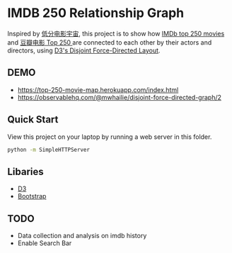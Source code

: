 # IMDB 250 Relationship Graph

Inspired by [低分电影宇宙](https://datamuse.guokr.com/wmu), this project is to show how [IMDb top 250 movies](https://www.imdb.com/chart/top/) and [豆瓣电影 Top 250
](https://movie.douban.com/top250) are connected to each other by their actors and directors, using [D3's Disjoint Force-Directed Layout](https://observablehq.com/@d3/disjoint-force-directed-graph).

## DEMO
* https://top-250-movie-map.herokuapp.com/index.html
* https://observablehq.com/@mwhailie/disjoint-force-directed-graph/2


## Quick Start
View this project on your laptop by running a web server in this folder.

~~~sh
python -m SimpleHTTPServer
~~~

## Libaries

* [D3](https://d3js.org/)
* [Bootstrap](https://getbootstrap.com/)

## TODO

* Data collection and analysis on imdb history
* Enable Search Bar